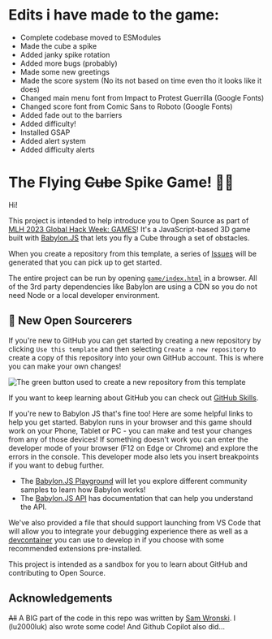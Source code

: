# Edits i have made to the game:
- Complete codebase moved to ESModules
- Made the cube a spike
- Added janky spike rotation
- Added more bugs (probably)
- Made some new greetings
- Made the score system (No its not based on time even tho it looks like it does)
- Changed main menu font from Impact to Protest Guerrilla (Google Fonts)
- Changed score font from Comic Sans to Roboto (Google Fonts)
- Added fade out to the barriers
- Added difficulty!
- Installed GSAP
- Added alert system
- Added difficulty alerts

# The Flying ~~Cube~~ Spike Game! 🔺💨

Hi!

This project is intended to help introduce you to Open Source as part of [MLH 2023 Global Hack Week: GAMES](https://organize.mlh.io/participants/events/9153-global-hack-week-game-week)! It's a JavaScript-based 3D game built with [Babylon.JS](https://github.com/BabylonJS) that lets you fly a Cube through a set of obstacles.

When you create a repository from this template, a series of [Issues](https://docs.github.com/en/issues) will be generated that you can pick up to get started.

The entire project can be run by opening [`game/index.html`](game/index.html) in a browser. All of the 3rd party dependencies like Babylon are using a CDN so you do not need Node or a local developer environment.

## 🧙‍ New Open Sourcerers 
If you're new to GitHub you can get started by creating a new repository by clicking `Use this template` and then selecting `Create a new repository` to create a copy of this repository into your own GitHub account. This is where you can make your own changes!

![The green button used to create a new repository from this template](https://user-images.githubusercontent.com/35617441/234130644-bb6295d7-0499-4c3b-9214-495956201b09.png)

If you want to keep learning about GitHub you can check out [GitHub Skills](https://skills.github.com/).

If you're new to Babylon JS that's fine too! Here are some helpful links to help you get started. Babylon runs in your browser and this game should work on your Phone, Tablet or PC - you can make and test your changes from any of those devices! If something doesn't work you can enter the developer mode of your browser (F12 on Edge or Chrome) and explore the errors in the console. This developer mode also lets you insert breakpoints if you want to debug further.

-   The [Babylon.JS Playground](https://playground.babylonjs.com/) will let you explore different community samples to learn how Babylon works!
-   The [Babylon.JS API](https://doc.babylonjs.com/typedoc/modules/BABYLON) has documentation that can help you understand the API.

We've also provided a file that should support launching from VS Code that will allow you to integrate your debugging experience there as well as a [devcontainer](https://code.visualstudio.com/docs/remote/create-dev-container) you can use to develop in if you choose with some recommended extensions pre-installed.

This project is intended as a sandbox for you to learn about GitHub and contributing to Open Source.

## Acknowledgements
~~All~~ A BIG part of the code in this repo was written by [Sam Wronski](https://github.com/runewake2).
I (lu2000luk) also wrote some code! And Github Copilot also did...